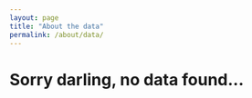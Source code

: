 ```yaml
---
layout: page
title: "About the data"
permalink: /about/data/
---
```


<h1>Sorry darling, no data found... </h1>
